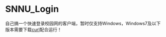 # SNNU_Login

自己搞一个快速登录校园网的客户端，暂时仅支持Windows，Windows7及以下版本需要下载[curl](https://raw.githubusercontent.com/HXHGTS/SNNU_Login/main/curl.exe)配合运行！
